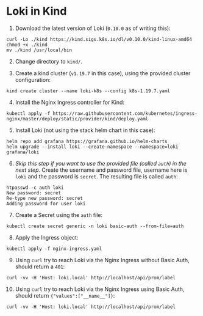 # Loki in Kind

1. Download the latest version of Loki (`0.10.0` as of writing this):
```
curl -Lo ./kind https://kind.sigs.k8s.io/dl/v0.10.0/kind-linux-amd64
chmod +x ./kind
mv ./kind /usr/local/bin
```

2. Change directory to `kind/`.

3. Create a kind cluster (`v1.19.7` in this case), using the provided cluster configuration:
```
kind create cluster --name loki-k8s --config k8s-1.19.7.yaml
```

4. Install the Nginx Ingress controller for Kind:
```
kubectl apply -f https://raw.githubusercontent.com/kubernetes/ingress-nginx/master/deploy/static/provider/kind/deploy.yaml
```

5. Install Loki (not using the stack helm chart in this case):
```
helm repo add grafana https://grafana.github.io/helm-charts
helm upgrade --install loki --create-namespace --namespace=loki grafana/loki
```

6. _Skip this step if you want to use the provided file (called `auth`) in the next step._ Create the username and password file, username here is `loki` and the password is `secret`. The resulting file is called `auth`:
```
htpasswd -c auth loki
New password: secret
Re-type new password: secret
Adding password for user loki
```

7. Create a Secret using the `auth` file:
```
kubectl create secret generic -n loki basic-auth --from-file=auth
```

8. Apply the Ingress object:
``` 
kubectl apply -f nginx-ingress.yaml
```

9. Using `curl` try to reach Loki via the Nginx Ingress without Basic Auth, should return a `401`:
```
curl -vv -H 'Host: loki.local' http://localhost/api/prom/label
```

10. Using `curl` try to reach Loki via the Nginx Ingress using Basic Auth, should return `{"values":["__name__"]}`:
```
curl -vv -H 'Host: loki.local' http://localhost/api/prom/label
```
